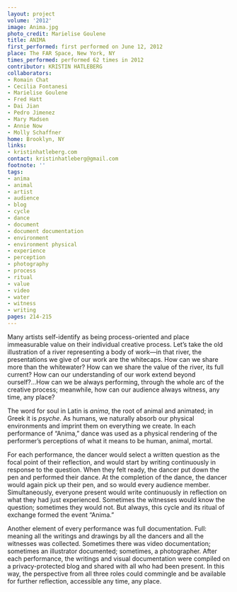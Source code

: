 ```yaml
---
layout: project
volume: '2012'
image: Anima.jpg
photo_credit: Marielise Goulene
title: ANIMA
first_performed: first performed on June 12, 2012
place: The FAR Space, New York, NY
times_performed: performed 62 times in 2012
contributor: KRISTIN HATLEBERG
collaborators:
- Romain Chat
- Cecilia Fontanesi
- Marielise Goulene
- Fred Hatt
- Dai Jian
- Pedro Jimenez
- Mary Madsen
- Annie Now
- Molly Schaffner
home: Brooklyn, NY
links:
- kristinhatleberg.com
contact: kristinhatleberg@gmail.com
footnote: ''
tags:
- anima
- animal
- artist
- audience
- blog
- cycle
- dance
- document
- document documentation
- environment
- environment physical
- experience
- perception
- photography
- process
- ritual
- value
- video
- water
- witness
- writing
pages: 214-215
---
```


Many artists self-identify as being process-oriented and place immeasurable value on their individual creative process. Let’s take the old illustration of a river representing a body of work—in that river, the presentations we give of our work are the whitecaps. How can we share more than the whitewater? How can we share the value of the river, its full current? How can our understanding of our work extend beyond ourself?...How can we be always performing, through the whole arc of the creative process; meanwhile, how can our audience always witness, any time, any place?

The word for soul in Latin is _anima_, the root of animal and animated; in Greek it is _psyche_. As humans, we naturally absorb our physical environments and imprint them on everything we create. In each performance of “Anima,” dance was used as a physical rendering of the performer’s perceptions of what it means to be human, animal, mortal.

For each performance, the dancer would select a written question as the focal point of their reflection, and would start by writing continuously in response to the question. When they felt ready, the dancer put down the pen and performed their dance. At the completion of the dance, the dancer would again pick up their pen, and so would every audience member. Simultaneously, everyone present would write continuously in reflection on what they had just experienced. Sometimes the witnesses would know the question; sometimes they would not. But always, this cycle and its ritual of exchange formed the event “Anima.”

Another element of every performance was full documentation. Full: meaning all the writings and drawings by all the dancers and all the witnesses was collected. Sometimes there was video documentation; sometimes an illustrator documented; sometimes, a photographer. After each performance, the writings and visual documentation were compiled on a privacy-protected blog and shared with all who had been present. In this way, the perspective from all three roles could commingle and be available for further reflection, accessible any time, any place.
